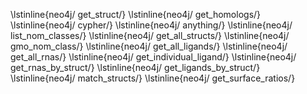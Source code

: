 \lstinline{neo4j/ get_struct/}
\lstinline{neo4j/ get_homologs/}
\lstinline{neo4j/ cypher/}
\lstinline{neo4j/ anything/}
\lstinline{neo4j/ list_nom_classes/}
\lstinline{neo4j/ get_all_structs/}
\lstinline{neo4j/ gmo_nom_class/}
\lstinline{neo4j/ get_all_ligands/}
\lstinline{neo4j/ get_all_rnas/}
\lstinline{neo4j/ get_individual_ligand/}
\lstinline{neo4j/ get_rnas_by_struct/}
\lstinline{neo4j/ get_ligands_by_struct/}
\lstinline{neo4j/ match_structs/}
\lstinline{neo4j/ get_surface_ratios/}